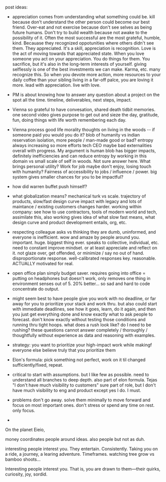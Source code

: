 post ideas:

- appreciation comes from understanding what something could be. kill because don't understand the other person could become our best friend. Over-eat and not exercise because don't see selves as being future humans. Don't try to build wealth because not awake to the possibility of it. Often the most successful are the most grateful, humble, kind. Becauase they recognized oppotunities where others didn't see them. They appreciated. It's a skill, appreciation is recognition. Love is the act of moving towards that appreciated state. When you love someone you act on your appreciation. You do things for them. You sacrifice, but it's also in the long-term interests of yourself. giving selflessly is one of the best investments we can make. Karma, etc. many recognize this. So when you devote more action, more resources to your daily coffee than your sibling living in a far-off palce, you are loving it more. lead with appreciation. live with love.

- PM is about knowing how to answer any question about a project on the spot all the time. timeline, deliverables, next steps, impact.

- Vienna so grateful to have convesation, shared death tidbit memories. one second video gives purpose to get out and sieze the day, gratitude, fun, doing things with life worth remembering each day.

- Vienna process good life morality thoughts on living in the woods -- if someone paid you would you do it? blob of humanity vs indian reservation isolation, more people / man-made good or bad? entropy always increasing so more efforts tech CEO maybe bad externalities overall with progress. My argument is human blob has bigger impacts, definitely inefficiencies and can reduce entropy by working in this domain vs small scale of self in woods. Not sure answer here. What brings personal utility? Work for job maybe don't enjoy, losing touch with humanity? Fairness of accessibility to jobs / influence / power. big system gives smaller chances for you to be impactful?  

- how did warren buffet push himself?

- what globalization means? mechanical turk vs scale. trajectory of products, slow/fast design curve impact with legacy and lots of maintance / existing customers changes harder. working within company: see how to use contractors, tools of modern world and tech, assimilate this, also working gives idea of what slow fast means, what design curve and product development entails, org, etc.

- respecting colleague asks vs thinking they are dumb, uninformed, and everyone is inefficient. wow and amaze by people around you. important. huge. biggest thing ever. speaks to collective, individual, etc. need to constant improve mindset. or at least appreciate and reflect on it. not glaze over, get offended, or minimize / say no out of hand. disproportionate response. well-calibrated responses key. reasonable. ACTUALLY motivated for real.

- open office plan simply budget saver. requires going into office = putting on headphones but doesn't work, only removes one thing in environment senses out of 5. 20% better... so sad and hard to code concentrate do output.

- might seem best to have people give you work with no deadline, or far away for you to prioritize your stack and work thru. but also could start with immediate deadlines, see how it goes, learn, do it again, and then you just get everything done and know exactly what to ask people to forecast. don't know exactly without testing those conditions and running thru tight hoops. what does a rush look like? do I need to be rushing? these questions cannot answer completely / thoroughly / thoughtfully without experience as data and reasoning with examples.

- strategy: you want to prioritize your high-impact work while makingf everyone else believe truly that you prioritize them

- Elon's formula: pick something not perfect, work on it til changed sufficiently/fixed, repeat.

- critical to start with assumptions. but I like few as possible. need to understand all branches to deep depth. also part of elon formula. Tejas "I don't have much visibility to customers" sure part of role, but I don't have much visibility to eng and product except yes I do. I must.

- problems don't go away. solve them minimally to move forward and focus on most important ones. don't stress or spend any time on rest. only focus.

-


On the planet Eieio,

money coordinates people around ideas. also people but not as duh.



interesting people interest you. They entertain. Consistently. Taking you on a ride, a journey, a learing adventure. Timeframes. watching tree grow vs bamboo shoots...



Interesting people interest you. That is, you are drawn to them&mdash;their quirks, curiosity, joy, sordid.
